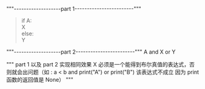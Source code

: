 """-------------------part 1------------------------"""
> if A:  
    X  
else:  
    Y  
>  
"""-------------------part 2------------------------""" 
A and X or Y 
 
""" 
part 1 以及 part 2 实现相同效果
X 必须是一个能得到布尔真值的表达式，否则就会出问题（如 :
a < b and print("A") or print("B")        该表达式不成立
因为 print 函数的返回值是 None）
"""
